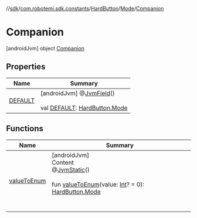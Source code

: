 //[sdk](../../../../../index.md)/[com.robotemi.sdk.constants](../../../index.md)/[HardButton](../../index.md)/[Mode](../index.md)/[Companion](index.md)



# Companion  
 [androidJvm] object [Companion](index.md)   


## Properties  
  
|  Name |  Summary | 
|---|---|
| <a name="com.robotemi.sdk.constants/HardButton.Mode.Companion/DEFAULT/#/PointingToDeclaration/"></a>[DEFAULT](-d-e-f-a-u-l-t.md)| <a name="com.robotemi.sdk.constants/HardButton.Mode.Companion/DEFAULT/#/PointingToDeclaration/"></a> [androidJvm] @[JvmField](https://kotlinlang.org/api/latest/jvm/stdlib/kotlin.jvm/-jvm-field/index.html)()  <br>  <br>val [DEFAULT](-d-e-f-a-u-l-t.md): [HardButton.Mode](../index.md)   <br>|


## Functions  
  
|  Name |  Summary | 
|---|---|
| <a name="com.robotemi.sdk.constants/HardButton.Mode.Companion/valueToEnum/#kotlin.Int?/PointingToDeclaration/"></a>[valueToEnum](value-to-enum.md)| <a name="com.robotemi.sdk.constants/HardButton.Mode.Companion/valueToEnum/#kotlin.Int?/PointingToDeclaration/"></a>[androidJvm]  <br>Content  <br>@[JvmStatic](https://kotlinlang.org/api/latest/jvm/stdlib/kotlin.jvm/-jvm-static/index.html)()  <br>  <br>fun [valueToEnum](value-to-enum.md)(value: [Int](https://kotlinlang.org/api/latest/jvm/stdlib/kotlin/-int/index.html)? = 0): [HardButton.Mode](../index.md)  <br><br><br>|

